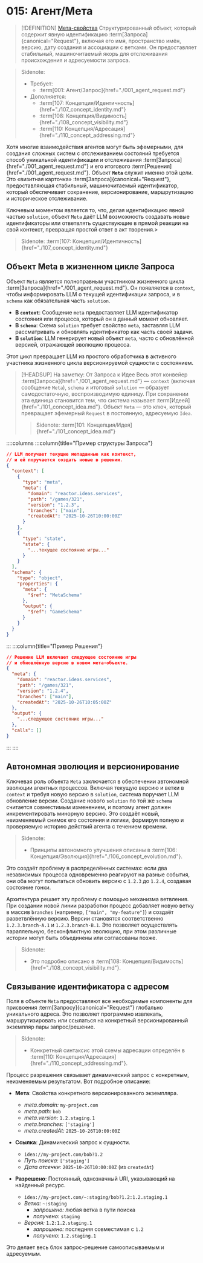 # 015: Агент/Мета

> [!DEFINITION] [Мета-свойства](./000_glossary.md)
> Структурированный объект, который содержит явную идентификацию :term[Запроса]{canonical="Request"}, включая его имя, пространство имён, версию, дату создания и ассоциации с ветками. Он предоставляет стабильный, машиночитаемый якорь для отслеживания происхождения и адресуемости запроса.

> Sidenote:
> - Требует:
>   - :term[001: Агент/Запрос]{href="./001_agent_request.md"}
> - Дополняется:
>   - :term[107: Концепция/Идентичность]{href="./107_concept_identity.md"}
>   - :term[108: Концепция/Видимость]{href="./108_concept_visibility.md"}
>   - :term[110: Концепция/Адресация]{href="./110_concept_addressing.md"}

Хотя многие взаимодействия агентов могут быть эфемерными, для создания сложных систем с отслеживанием состояний требуется способ уникальной идентификации и отслеживания :term[Запроса]{href="./001_agent_request.md"} и его итогового :term[Решения]{href="./001_agent_request.md"}. Объект **`Meta`** служит именно этой цели. Это «визитная карточка» :term[Запроса]{canonical="Request"}, предоставляющая стабильный, машиночитаемый идентификатор, который обеспечивает сохранение, версионирование, маршрутизацию и историческое отслеживание.

Ключевым моментом является то, что, делая идентификацию явной частью `solution`, объект `Meta` даёт LLM возможность создавать новые идентификаторы или ответвлять существующие в прямой реакции на свой контекст, превращая простой ответ в акт творения.>

> Sidenote:
> :term[107: Концепция/Идентичность]{href="./107_concept_identity.md"}

## Объект Meta в жизненном цикле Запроса

Объект `Meta` является полноправным участником жизненного цикла :term[Запроса]{href="./001_agent_request.md"}. Он появляется в `context`, чтобы информировать LLM о текущей идентификации запроса, и в `schema` как обязательная часть `solution`.

- **В `context`**: Сообщение `meta` предоставляет LLM идентификатор состояния или процесса, который он в данный момент обновляет.
- **В `schema`**: Схема `solution` требует свойство `meta`, заставляя LLM рассматривать и обновлять идентификатор как часть своей задачи.
- **В `solution`**: LLM генерирует новый объект `meta`, часто с обновлённой версией, отражающей эволюцию процесса.

Этот цикл превращает LLM из простого обработчика в активного участника жизненного цикла версионируемой сущности с состоянием.

> [!HEADSUP] На заметку: От Запроса к Идее
> Весь этот конвейер :term[Запроса]{href="./001_agent_request.md"} — `context` (включая сообщение `Meta`), `schema` и итоговый `solution` — образует самодостаточную, воспроизводимую единицу. При сохранении эта единица становится тем, что система называет :term[Идеей]{href="./101_concept_idea.md"}. Объект `Meta` — это ключ, который превращает эфемерный `Request` в постоянную, адресуемую `Idea`.
>
> > Sidenote:
> > :term[101: Концепция/Идея]{href="./101_concept_idea.md"}

::::columns
:::column{title="Пример структуры Запроса"}

```json
// LLM получает текущие метаданные как контекст,
// и ей поручается создать новые в решении.
{
  "context": [
    {
      "type": "meta",
      "meta": {
        "domain": "reactor.ideas.services",
        "path": "/games/321",
        "version": "1.2.3",
        "branches": ["main"],
        "createdAt": "2025-10-26T10:00:00Z"
      }
    },
    {
      "type": "state",
      "state": {
        "...текущее состояние игры..."
      }
    }
  ],
  "schema": {
    "type": "object",
    "properties": {
      "meta": {
        "$ref": "MetaSchema"
      },
      "output": {
        "$ref": "GameSchema"
      }
    }
  }
}
```

:::
:::column{title="Пример Решения"}

```json
// Решение LLM включает следующее состояние игры
// и обновлённую версию в новом мета-объекте.
{
  "meta": {
    "domain": "reactor.ideas.services",
    "path": "/games/321",
    "version": "1.2.4",
    "branches": ["main"],
    "createdAt": "2025-10-26T10:05:00Z"
  },
  "output": {
    "...следующее состояние игры..."
  },
  "calls": []
}
```

:::
::::

## Автономная эволюция и версионирование

Ключевая роль объекта `Meta` заключается в обеспечении автономной эволюции агентных процессов. Включая текущую версию и ветки в `context` и требуя новую версию в `solution`, система поручает LLM обновление версии. Создание нового `solution` по той же `schema` считается совместимым изменением, и поэтому агент должен инкрементировать минорную версию. Это создаёт новый, неизменяемый снимок его состояния и логики, формируя полную и проверяемую историю действий агента с течением времени.

> Sidenote:
> - Принципы автономного улучшения описаны в :term[106: Концепция/Эволюция]{href="./106_concept_evolution.md"}.

Это создаёт проблему в распределённых системах: если два независимых процесса одновременно реагируют на разные события, они оба могут попытаться обновить версию с `1.2.3` до `1.2.4`, создавая состояние гонки.

Архитектура решает эту проблему с помощью механизма ветвления. При создании новой линии разработки процесс добавляет новую ветку в массив `branches` (например, `["main", "my-feature"]`) и создаёт разветвлённую версию. Версии становятся соответственно `1.2.3.branch-A.1` и `1.2.3.branch-B.1`. Это позволяет осуществлять параллельную, бесконфликтную эволюцию, при этом различные истории могут быть объединены или согласованы позже.

> Sidenote:
> - Это подробно описано в :term[108: Концепция/Видимость]{href="./108_concept_visibility.md"}.

## Связывание идентификатора с адресом

Поля в объекте `Meta` предоставляют все необходимые компоненты для присвоения :term[Запросу]{canonical="Request"} глобально уникального адреса. Это позволяет программно извлекать, маршрутизировать или ссылаться на конкретный версионированный экземпляр пары запрос/решение.

> Sidenote:
> - Конкретный синтаксис этой схемы адресации определён в :term[110: Концепция/Адресация]{href="./110_concept_addressing.md"}.

Процесс разрешения связывает динамический запрос с конкретным, неизменяемым результатом. Вот подробное описание:

- **Мета**: Свойства конкретного версионированного экземпляра.
  - _meta.domain:_ `my-project.com`
  - _meta.path:_ `bob`
  - _meta.version:_ `1.2.staging.1`
  - _meta.branches:_ `['staging']`
  - _meta.createdAt:_ `2025-10-26T10:00:00Z`

- **Ссылка**: Динамический запрос к сущности.
  - `idea://my-project.com/bob?1.2`
  - _Путь поиска:_ `['staging']`
  - _Дата отсечки:_ `2025-10-26T10:00:00Z` (из `createdAt`)

- **Разрешено**: Постоянный, однозначный URI, указывающий на найденный ресурс.
  - `idea://my-project.com/~:staging/bob?1.2:1.2.staging.1`
  - _Ветка:_ `~:staging`
    - _запрошено:_ любая ветка в пути поиска
    - _получено_: `staging`
  - _Версия:_ `1.2:1.2.staging.1`
    - _запрошено:_ последняя совместимая с `1.2`
    - _получено:_ `1.2.staging.1`

Это делает весь блок запрос-решение самоописываемым и адресуемым.
